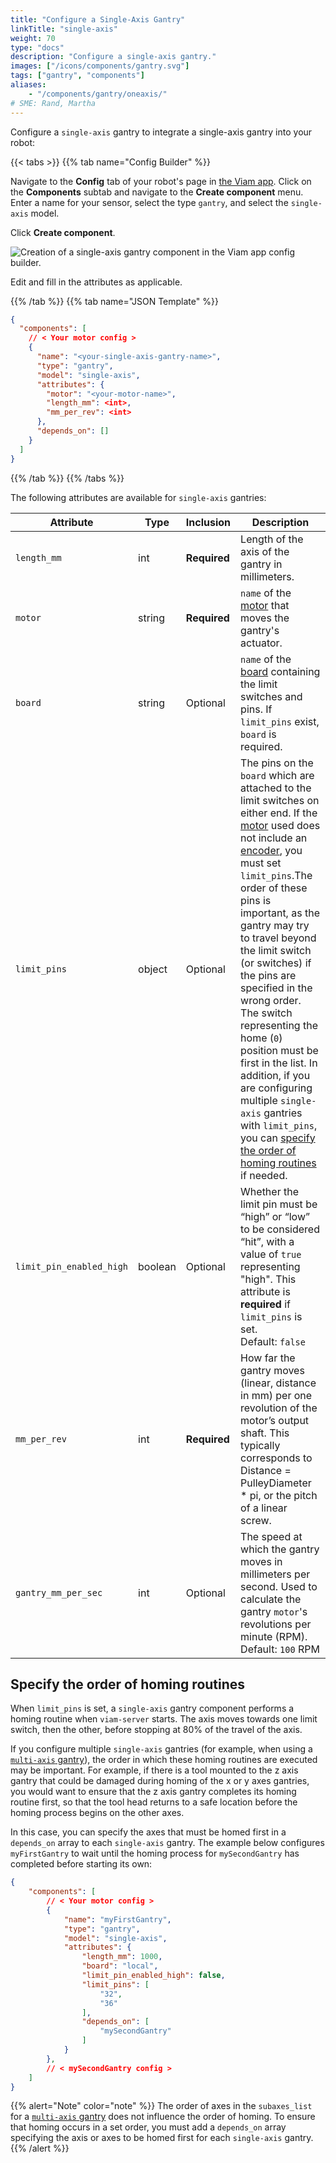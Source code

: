 ```yaml
---
title: "Configure a Single-Axis Gantry"
linkTitle: "single-axis"
weight: 70
type: "docs"
description: "Configure a single-axis gantry."
images: ["/icons/components/gantry.svg"]
tags: ["gantry", "components"]
aliases:
    - "/components/gantry/oneaxis/"
# SME: Rand, Martha
---
```


Configure a `single-axis` gantry to integrate a single-axis gantry into your robot:

{{< tabs >}}
{{% tab name="Config Builder" %}}

Navigate to the **Config** tab of your robot's page in [the Viam app](https://app.viam.com).
Click on the **Components** subtab and navigate to the **Create component** menu.
Enter a name for your sensor, select the type `gantry`, and select the `single-axis` model.

Click **Create component**.

![Creation of a single-axis gantry component in the Viam app config builder.](/components/gantry/single-axis-ui-config.png)

Edit and fill in the attributes as applicable.

{{% /tab %}}
{{% tab name="JSON Template" %}}

```json {class="line-numbers linkable-line-numbers"}
{
  "components": [
    // < Your motor config >
    {
      "name": "<your-single-axis-gantry-name>",
      "type": "gantry",
      "model": "single-axis",
      "attributes": {
        "motor": "<your-motor-name>",
        "length_mm": <int>,
        "mm_per_rev": <int>
      },
      "depends_on": []
    }
  ]
}
```

{{% /tab %}}
{{% /tabs %}}

The following attributes are available for `single-axis` gantries:

| Attribute | Type | Inclusion | Description |
| --------- | ---- | --------- | ----------  |
| `length_mm` | int | **Required** | Length of the axis of the gantry in millimeters. |
| `motor` | string | **Required** | `name` of the [motor](/components/motor/) that moves the gantry's actuator. |
| `board`  |  string | Optional | `name` of the [board](/components/board/) containing the limit switches and pins. If `limit_pins` exist, `board` is required. |
| `limit_pins`  | object | Optional | The pins on the `board` which are attached to the limit switches on either end. If the [motor](/components/motor/) used does not include an [encoder](/components/motor/gpio/encoded-motor/), you must set `limit_pins`.The order of these pins is important, as the gantry may try to travel beyond the limit switch (or switches) if the pins are specified in the wrong order. The switch representing the home (`0`) position must be first in the list. In addition, if you are configuring multiple `single-axis` gantries with `limit_pins`, you can [specify the order of homing routines](#specify-the-order-of-homing-routines) if needed. |
| `limit_pin_enabled_high` | boolean | Optional | Whether the limit pin must be “high” or “low” to be considered “hit”, with a value of `true` representing "high". This attribute is **required** if `limit_pins` is set.<br> Default: `false` |
| `mm_per_rev` | int | **Required** | How far the gantry moves (linear, distance in mm) per one revolution of the motor’s output shaft. This typically corresponds to Distance = PulleyDiameter * pi, or the pitch of a linear screw. |
| `gantry_mm_per_sec` | int | Optional | The speed at which the gantry moves in millimeters per second. Used to calculate the gantry `motor`'s revolutions per minute (RPM). <br> Default: `100` RPM |

## Specify the order of homing routines

When `limit_pins` is set, a `single-axis` gantry component performs a homing routine when `viam-server` starts.
The axis moves towards one limit switch, then the other, before stopping at 80% of the travel of the axis.

If you configure multiple `single-axis` gantries (for example, when using a [`multi-axis` gantry](/components/gantry/multi-axis/)), the order in which these homing routines are executed may be important.
For example, if there is a tool mounted to the z axis gantry that could be damaged during homing of the x or y axes gantries, you would want to ensure that the z axis gantry completes its homing routine first, so that the tool head returns to a safe location before the homing process begins on the other axes.

In this case, you can specify the axes that must be homed first in a `depends_on` array to each `single-axis` gantry.
The example below configures `myFirstGantry` to wait until the homing process for `mySecondGantry` has completed before starting its own:

```json {class="line-numbers linkable-line-numbers"}
{
    "components": [
        // < Your motor config >
        {
            "name": "myFirstGantry",
            "type": "gantry",
            "model": "single-axis",
            "attributes": {
                "length_mm": 1000,
                "board": "local",
                "limit_pin_enabled_high": false,
                "limit_pins": [
                    "32",
                    "36"
                ],
                "depends_on": [
                    "mySecondGantry"
                ]
            }
        },
        // < mySecondGantry config >
    ]
}
```

{{% alert="Note" color="note" %}}
The order of axes in the `subaxes_list` for a [`multi-axis` gantry](/components/gantry/multi-axis/) does not influence the order of homing.
To ensure that homing occurs in a set order, you must add a `depends_on` array specifying the axis or axes to be homed first for each `single-axis` gantry.
{{% /alert %}}
